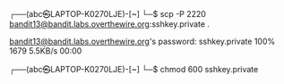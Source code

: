 ┌──(abc㉿LAPTOP-K0270LJE)-[~]
└─$ scp -P 2220 bandit13@bandit.labs.overthewire.org:sshkey.private .

bandit13@bandit.labs.overthewire.org's password:
sshkey.private                                                                        100% 1679     5.5KB/s   00:00

┌──(abc㉿LAPTOP-K0270LJE)-[~]
└─$ chmod 600 sshkey.private